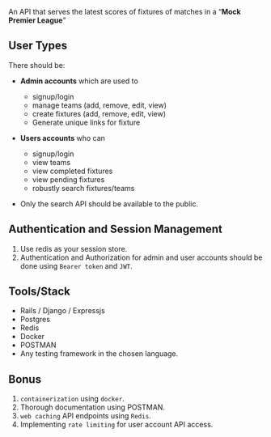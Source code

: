 An API that serves the latest scores of fixtures of matches in a “**Mock Premier League**”

## User Types

There should be:

- **Admin accounts** which are used to
  - signup/login
  - manage teams (add, remove, edit, view)
  - create fixtures (add, remove, edit, view)
  - Generate unique links for fixture

- **Users accounts** who can
  - signup/login
  - view teams
  - view completed fixtures
  - view pending fixtures
  - robustly search fixtures/teams

- Only the search API should be available to the public.

## Authentication and Session Management
1. Use redis as your session store.
3. Authentication and Authorization for admin and user accounts should be done using `Bearer token` and `JWT`.

## Tools/Stack

- Rails / Django / Expressjs
- Postgres
- Redis
- Docker
- POSTMAN
- Any testing framework in the chosen language.

## Bonus

1. `containerization` using `docker`.
2. Thorough documentation using POSTMAN.
3. `web caching` API endpoints using `Redis`.
4. Implementing `rate limiting` for user account API access.

